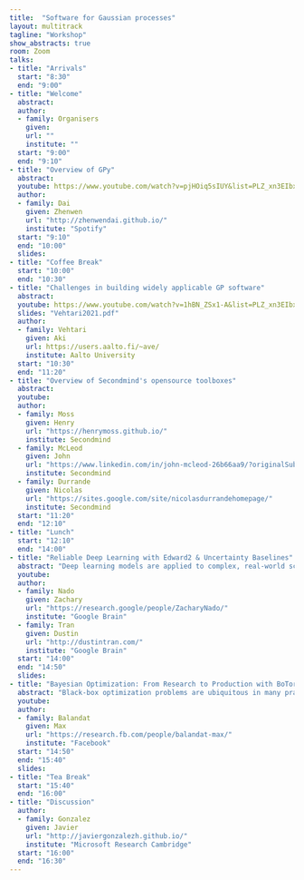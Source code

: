 ```yaml
---
title:  "Software for Gaussian processes"
layout: multitrack
tagline: "Workshop"
show_abstracts: true
room: Zoom
talks:
- title: "Arrivals"
  start: "8:30"
  end: "9:00"
- title: "Welcome"    
  abstract:
  author:
  - family: Organisers
    given: 
    url: ""
    institute: ""   
  start: "9:00"
  end: "9:10"
- title: "Overview of GPy"
  abstract: 
  youtube: https://www.youtube.com/watch?v=pjHOiq5sIUY&list=PLZ_xn3EIbxZHjt6mOPbvtHzZkWeDL5pHW
  author: 
  - family: Dai
    given: Zhenwen
    url: "http://zhenwendai.github.io/"
    institute: "Spotify"
  start: "9:10"
  end: "10:00"
  slides: 
- title: "Coffee Break"
  start: "10:00"
  end: "10:30"    
- title: "Challenges in building widely applicable GP software"
  abstract: 
  youtube: https://www.youtube.com/watch?v=1hBN_ZSx1-A&list=PLZ_xn3EIbxZHjt6mOPbvtHzZkWeDL5pHW&index=2
  slides: "Vehtari2021.pdf"
  author:
  - family: Vehtari
    given: Aki
    url: https://users.aalto.fi/~ave/
    institute: Aalto University
  start: "10:30"
  end: "11:20"
- title: "Overview of Secondmind's opensource toolboxes"
  abstract: 
  youtube: 
  author:
  - family: Moss
    given: Henry
    url: "https://henrymoss.github.io/"
    institute: Secondmind 
  - family: McLeod
    given: John
    url: "https://www.linkedin.com/in/john-mcleod-26b66aa9/?originalSubdomain=uk"
    institute: Secondmind 
  - family: Durrande
    given: Nicolas
    url: "https://sites.google.com/site/nicolasdurrandehomepage/"
    institute: Secondmind 
  start: "11:20"
  end: "12:10"  
- title: "Lunch"
  start: "12:10"
  end: "14:00"
- title: "Reliable Deep Learning with Edward2 & Uncertainty Baselines"
  abstract: "Deep learning models are applied to complex, real-world scenarios and yet we have little handle of how well they work in those scenarios. This is problematic in safety-critical areas such as healthcare, and it’s more broadly important when the model is deployed to serve predictions on data very different from what the model was trained on. In this talk, we’ll describe our team’s progress at Google toward reliable deep learning: its challenges, advances, and how we designed infrastructure to accelerate research in the area. First, we’ll discuss how we use the Edward2 probabilistic programming language to design uncertainty models. Second, we’ll talk about Uncertainty Baselines, a library for managing experiments related to uncertainty and robustness. We have used these libraries internally and externally across dozens of papers and several product launches."
  youtube: 
  author: 
  - family: Nado 
    given: Zachary
    url: "https://research.google/people/ZacharyNado/"
    institute: "Google Brain"
  - family: Tran
    given: Dustin 
    url: "http://dustintran.com/"
    institute: "Google Brain"
  start: "14:00"
  end: "14:50"
  slides: 
- title: "Bayesian Optimization: From Research to Production with BoTorch & Ax"
  abstract: "Black-box optimization problems are ubiquitous in many practical settings: At Facebook, they include AutoML, optimizing ranking policies in large scale online A/B tests, tuning backend infrastructure, AI hardware/software co-design, simulation optimization, and many others. The Adaptive Experimentation team at Facebook maintains BoTorch and Ax, two open-source python libraries for Bayesian Optimization that are widely used both internally and externally. In this talk I will explain the origins and the respective goals of BoTorch and Ax, their features and capabilities, design principles, and how they enable the team to conduct novel research and effectively translate it to production. I will discuss the tension between catering to different target audiences (researchers as well as practitioners), and how software engineering is done in practice in an applied research team. Finally, I will highlight a recent example use-case that leverages both methodological and systems innovations to efficiently perform automated latency-aware neural architecture search with multi-objective Bayesian optimization."
  youtube: 
  author: 
  - family: Balandat
    given: Max
    url: "https://research.fb.com/people/balandat-max/"
    institute: "Facebook"
  start: "14:50"
  end: "15:40"
  slides: 
- title: "Tea Break"
  start: "15:40"
  end: "16:00"
- title: "Discussion"
  author:
  - family: Gonzalez
    given: Javier
    url: "http://javiergonzalezh.github.io/"
    institute: "Microsoft Research Cambridge"
  start: "16:00"
  end: "16:30"
---
```

